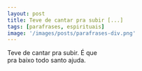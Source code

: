 ```yaml
---
layout: post
title: Teve de cantar pra subir [...]
tags: [parafrases, espirituais]
image: '/images/posts/parafrases-div.png'
---
```


Teve de cantar pra subir. É que<br>
pra baixo todo santo ajuda.
